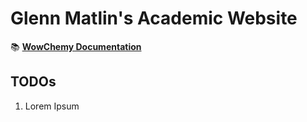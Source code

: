 # Glenn Matlin's Academic Website

📚 [**WowChemy Documentation**](https://wowchemy.com/docs/)

## TODOs
1. Lorem Ipsum
